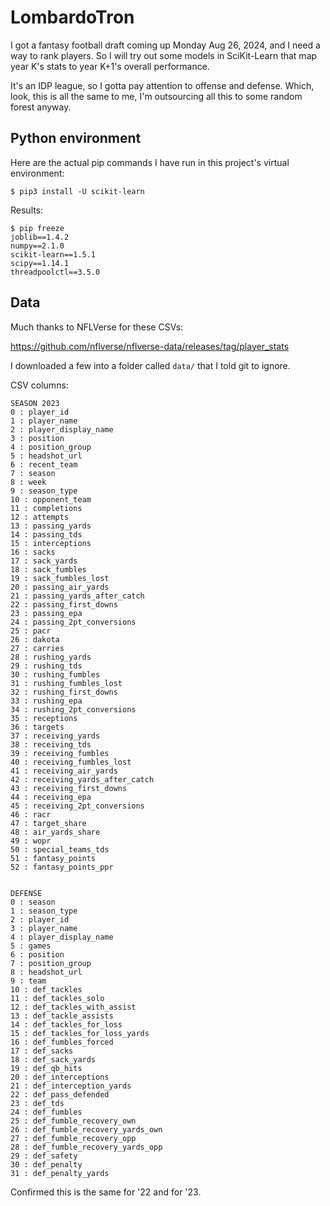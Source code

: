 # LombardoTron

I got a fantasy football draft coming up Monday Aug 26, 2024, and I need a way
to rank players.  So I will try out some models in SciKit-Learn that map
year K's stats to year K+1's overall performance.

It's an IDP league, so I gotta pay attention to offense and defense.  Which,
look, this is all the same to me, I'm outsourcing all this to some random
forest anyway.

## Python environment

Here are the actual pip commands I have run in this project's virtual
environment:

```shell
$ pip3 install -U scikit-learn
```

Results:

```shell
$ pip freeze
joblib==1.4.2
numpy==2.1.0
scikit-learn==1.5.1
scipy==1.14.1
threadpoolctl==3.5.0
```

## Data

Much thanks to NFLVerse for these CSVs:

https://github.com/nflverse/nflverse-data/releases/tag/player_stats

I downloaded a few into a folder called `data/` that I told git to ignore.

CSV columns:

```
SEASON 2023
0 : player_id
1 : player_name
2 : player_display_name
3 : position
4 : position_group
5 : headshot_url
6 : recent_team
7 : season
8 : week
9 : season_type
10 : opponent_team
11 : completions
12 : attempts
13 : passing_yards
14 : passing_tds
15 : interceptions
16 : sacks
17 : sack_yards
18 : sack_fumbles
19 : sack_fumbles_lost
20 : passing_air_yards
21 : passing_yards_after_catch
22 : passing_first_downs
23 : passing_epa
24 : passing_2pt_conversions
25 : pacr
26 : dakota
27 : carries
28 : rushing_yards
29 : rushing_tds
30 : rushing_fumbles
31 : rushing_fumbles_lost
32 : rushing_first_downs
33 : rushing_epa
34 : rushing_2pt_conversions
35 : receptions
36 : targets
37 : receiving_yards
38 : receiving_tds
39 : receiving_fumbles
40 : receiving_fumbles_lost
41 : receiving_air_yards
42 : receiving_yards_after_catch
43 : receiving_first_downs
44 : receiving_epa
45 : receiving_2pt_conversions
46 : racr
47 : target_share
48 : air_yards_share
49 : wopr
50 : special_teams_tds
51 : fantasy_points
52 : fantasy_points_ppr


DEFENSE
0 : season
1 : season_type
2 : player_id
3 : player_name
4 : player_display_name
5 : games
6 : position
7 : position_group
8 : headshot_url
9 : team
10 : def_tackles
11 : def_tackles_solo
12 : def_tackles_with_assist
13 : def_tackle_assists
14 : def_tackles_for_loss
15 : def_tackles_for_loss_yards
16 : def_fumbles_forced
17 : def_sacks
18 : def_sack_yards
19 : def_qb_hits
20 : def_interceptions
21 : def_interception_yards
22 : def_pass_defended
23 : def_tds
24 : def_fumbles
25 : def_fumble_recovery_own
26 : def_fumble_recovery_yards_own
27 : def_fumble_recovery_opp
28 : def_fumble_recovery_yards_opp
29 : def_safety
30 : def_penalty
31 : def_penalty_yards
```

Confirmed this is the same for '22 and for '23.